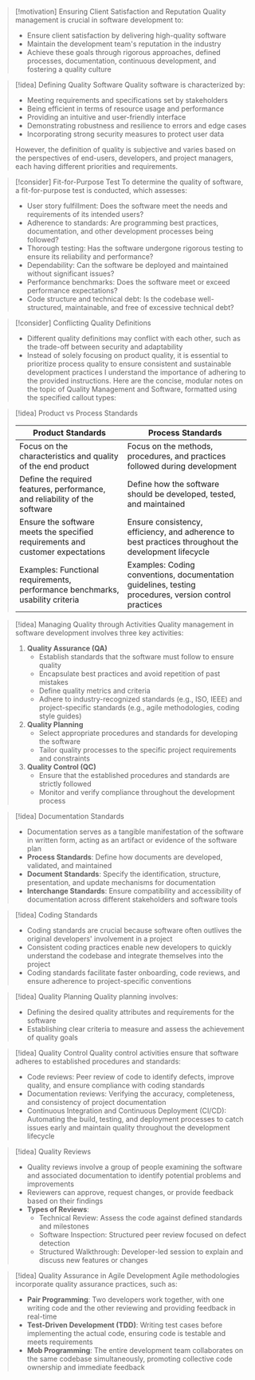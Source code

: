 > [!motivation] Ensuring Client Satisfaction and Reputation
> Quality management is crucial in software development to:
> - Ensure client satisfaction by delivering high-quality software
> - Maintain the development team's reputation in the industry
> - Achieve these goals through rigorous approaches, defined processes, documentation, continuous development, and fostering a quality culture

> [!idea] Defining Quality Software
> Quality software is characterized by:
> - Meeting requirements and specifications set by stakeholders
> - Being efficient in terms of resource usage and performance
> - Providing an intuitive and user-friendly interface
> - Demonstrating robustness and resilience to errors and edge cases
> - Incorporating strong security measures to protect user data
>
> However, the definition of quality is subjective and varies based on the perspectives of end-users, developers, and project managers, each having different priorities and requirements.

> [!consider] Fit-for-Purpose Test
> To determine the quality of software, a fit-for-purpose test is conducted, which assesses:
> - User story fulfillment: Does the software meet the needs and requirements of its intended users?
> - Adherence to standards: Are programming best practices, documentation, and other development processes being followed?
> - Thorough testing: Has the software undergone rigorous testing to ensure its reliability and performance?
> - Dependability: Can the software be deployed and maintained without significant issues?
> - Performance benchmarks: Does the software meet or exceed performance expectations?
> - Code structure and technical debt: Is the codebase well-structured, maintainable, and free of excessive technical debt?

> [!consider] Conflicting Quality Definitions
> - Different quality definitions may conflict with each other, such as the trade-off between security and adaptability
> - Instead of solely focusing on product quality, it is essential to prioritize process quality to ensure consistent and sustainable development practices
I understand the importance of adhering to the provided instructions. Here are the concise, modular notes on the topic of Quality Management and Software, formatted using the specified callout types:

> [!idea] Product vs Process Standards
> 
> | Product Standards | Process Standards |
> |-------------------|-------------------|
> | Focus on the characteristics and quality of the end product | Focus on the methods, procedures, and practices followed during development |
> | Define the required features, performance, and reliability of the software | Define how the software should be developed, tested, and maintained |
> | Ensure the software meets the specified requirements and customer expectations | Ensure consistency, efficiency, and adherence to best practices throughout the development lifecycle |
> | Examples: Functional requirements, performance benchmarks, usability criteria | Examples: Coding conventions, documentation guidelines, testing procedures, version control practices |

> [!idea] Managing Quality through Activities
> Quality management in software development involves three key activities:
> 1. **Quality Assurance (QA)**
>    - Establish standards that the software must follow to ensure quality
>    - Encapsulate best practices and avoid repetition of past mistakes
>    - Define quality metrics and criteria
>    - Adhere to industry-recognized standards (e.g., ISO, IEEE) and project-specific standards (e.g., agile methodologies, coding style guides)
> 2. **Quality Planning**
>    - Select appropriate procedures and standards for developing the software
>    - Tailor quality processes to the specific project requirements and constraints
> 3. **Quality Control (QC)**
>    - Ensure that the established procedures and standards are strictly followed
>    - Monitor and verify compliance throughout the development process

> [!idea] Documentation Standards
> - Documentation serves as a tangible manifestation of the software in written form, acting as an artifact or evidence of the software plan
> - **Process Standards**: Define how documents are developed, validated, and maintained
> - **Document Standards**: Specify the identification, structure, presentation, and update mechanisms for documentation
> - **Interchange Standards**: Ensure compatibility and accessibility of documentation across different stakeholders and software tools

> [!idea] Coding Standards
> - Coding standards are crucial because software often outlives the original developers' involvement in a project
> - Consistent coding practices enable new developers to quickly understand the codebase and integrate themselves into the project
> - Coding standards facilitate faster onboarding, code reviews, and ensure adherence to project-specific conventions

> [!idea] Quality Planning
> Quality planning involves:
> - Defining the desired quality attributes and requirements for the software
> - Establishing clear criteria to measure and assess the achievement of quality goals

> [!idea] Quality Control
> Quality control activities ensure that software adheres to established procedures and standards:
> - Code reviews: Peer review of code to identify defects, improve quality, and ensure compliance with coding standards
> - Documentation reviews: Verifying the accuracy, completeness, and consistency of project documentation
> - Continuous Integration and Continuous Deployment (CI/CD): Automating the build, testing, and deployment processes to catch issues early and maintain quality throughout the development lifecycle

> [!idea] Quality Reviews
> - Quality reviews involve a group of people examining the software and associated documentation to identify potential problems and improvements
> - Reviewers can approve, request changes, or provide feedback based on their findings
> - **Types of Reviews**:
>   - Technical Review: Assess the code against defined standards and milestones
>   - Software Inspection: Structured peer review focused on defect detection
>   - Structured Walkthrough: Developer-led session to explain and discuss new features or changes

> [!idea] Quality Assurance in Agile Development
> Agile methodologies incorporate quality assurance practices, such as:
> - **Pair Programming**: Two developers work together, with one writing code and the other reviewing and providing feedback in real-time
> - **Test-Driven Development (TDD)**: Writing test cases before implementing the actual code, ensuring code is testable and meets requirements
> - **Mob Programming**: The entire development team collaborates on the same codebase simultaneously, promoting collective code ownership and immediate feedback
> 